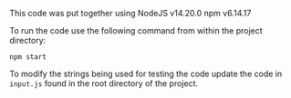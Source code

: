 This code was put together using
  NodeJS v14.20.0
  npm v6.14.17

To run the code use the following command from within the project directory:

`npm start`


To modify the strings being used for testing the code update the code in `input.js` found
  in the root directory of the project.
